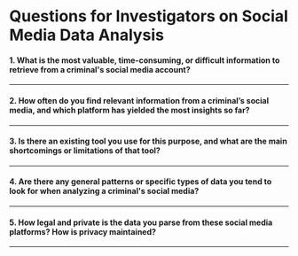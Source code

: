 # Questions for Investigators on Social Media Data Analysis

#### 1. What is the most valuable, time-consuming, or difficult information to retrieve from a criminal's social media account?

---

#### 2. How often do you find relevant information from a criminal’s social media, and which platform has yielded the most insights so far?

---

#### 3. Is there an existing tool you use for this purpose, and what are the main shortcomings or limitations of that tool?

---

#### 4. Are there any general patterns or specific types of data you tend to look for when analyzing a criminal's social media?

---

#### 5. How legal and private is the data you parse from these social media platforms? How is privacy maintained?

---

